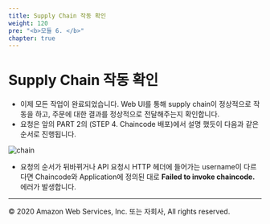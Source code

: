 ```yaml
---
title: Supply Chain 작동 확인
weight: 120
pre: "<b>모듈 6. </b>"
chapter: true
---
```


# Supply Chain 작동 확인

- 이제 모든 작업이 완료되었습니다. Web UI를 통해 supply chain이 정상적으로 작동을 하고, 주문에 대한 결과를 정상적으로 전달해주는지 확인합니다. 
- 요청은 앞의 PART 2의 (STEP 4. Chaincode 배포)에서 설명 했듯이 다음과 같은 순서로 진행됩니다. 

![chain](/lab7/images/chain_1.png)

- 요청의 순서가 뒤바뀌거나 API 요청시 HTTP 헤더에 들어가는 username이 다르다면 Chaincode와 Application에 정의된 대로 **Failed to invoke chaincode.** 에러가 발생합니다. 





---
© 2020 Amazon Web Services, Inc. 또는 자회사, All rights reserved.

